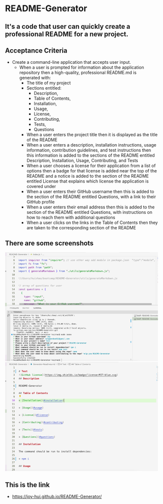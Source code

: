 # README-Generator

## It's a code that user can quickly create a professional README for a new project.

## Acceptance Criteria

* Create a command-line application that accepts user input.
  * When a user is prompted for information about the application repository then a high-quality, professional README.md is generated with:
    * The title of my project
    * Sections entitled: 
      * Description,
      * Table of Contents,
      * Installation,
      * Usage,
      * License,
      * Contributing,
      * Tests,
      * Questions
    * When a user enters the project title then it is displayed as the title of the README
    * When a user enters a description, installation instructions, usage information, contribution guidelines, and test instructions then this information is added to the sections of the README entitled Description, Installation, Usage, Contributing, and Tests
    * When a user chooses a license for their application from a list of options then a badge for that license is added near the top of the README and a notice is added to the section of the README entitled License that explains which license the application is covered under
    * When a user enters their GitHub username then this is added to the section of the README entitled Questions, with a link to their GitHub profile
    * When a user enters their email address then this is added to the section of the README entitled Questions, with instructions on how to reach them with additional questions
    * When a user clicks on the links in the Table of Contents then they are taken to the corresponding section of the README
 
## There are some screenshots
![image of screenshot2](1.png)
![image of screenshot1](2.png)


## This is the link
*   https://joy-hui.github.io/README-Generator/



